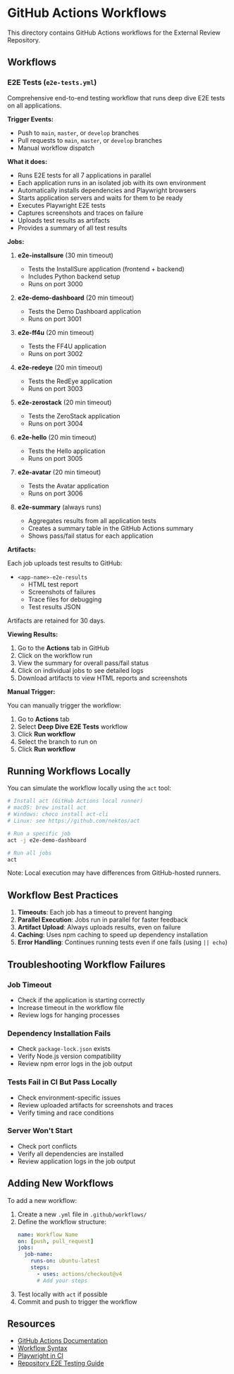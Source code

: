 # GitHub Actions Workflows

This directory contains GitHub Actions workflows for the External Review Repository.

## Workflows

### E2E Tests (`e2e-tests.yml`)

Comprehensive end-to-end testing workflow that runs deep dive E2E tests on all applications.

**Trigger Events:**
- Push to `main`, `master`, or `develop` branches
- Pull requests to `main`, `master`, or `develop` branches
- Manual workflow dispatch

**What it does:**
- Runs E2E tests for all 7 applications in parallel
- Each application runs in an isolated job with its own environment
- Automatically installs dependencies and Playwright browsers
- Starts application servers and waits for them to be ready
- Executes Playwright E2E tests
- Captures screenshots and traces on failure
- Uploads test results as artifacts
- Provides a summary of all test results

**Jobs:**

1. **e2e-installsure** (30 min timeout)
   - Tests the InstallSure application (frontend + backend)
   - Includes Python backend setup
   - Runs on port 3000

2. **e2e-demo-dashboard** (20 min timeout)
   - Tests the Demo Dashboard application
   - Runs on port 3001

3. **e2e-ff4u** (20 min timeout)
   - Tests the FF4U application
   - Runs on port 3002

4. **e2e-redeye** (20 min timeout)
   - Tests the RedEye application
   - Runs on port 3003

5. **e2e-zerostack** (20 min timeout)
   - Tests the ZeroStack application
   - Runs on port 3004

6. **e2e-hello** (20 min timeout)
   - Tests the Hello application
   - Runs on port 3005

7. **e2e-avatar** (20 min timeout)
   - Tests the Avatar application
   - Runs on port 3006

8. **e2e-summary** (always runs)
   - Aggregates results from all application tests
   - Creates a summary table in the GitHub Actions summary
   - Shows pass/fail status for each application

**Artifacts:**

Each job uploads test results to GitHub:
- `<app-name>-e2e-results`
  - HTML test report
  - Screenshots of failures
  - Trace files for debugging
  - Test results JSON

Artifacts are retained for 30 days.

**Viewing Results:**

1. Go to the **Actions** tab in GitHub
2. Click on the workflow run
3. View the summary for overall pass/fail status
4. Click on individual jobs to see detailed logs
5. Download artifacts to view HTML reports and screenshots

**Manual Trigger:**

You can manually trigger the workflow:
1. Go to **Actions** tab
2. Select **Deep Dive E2E Tests** workflow
3. Click **Run workflow**
4. Select the branch to run on
5. Click **Run workflow**

## Running Workflows Locally

You can simulate the workflow locally using the `act` tool:

```bash
# Install act (GitHub Actions local runner)
# macOS: brew install act
# Windows: choco install act-cli
# Linux: see https://github.com/nektos/act

# Run a specific job
act -j e2e-demo-dashboard

# Run all jobs
act
```

Note: Local execution may have differences from GitHub-hosted runners.

## Workflow Best Practices

1. **Timeouts**: Each job has a timeout to prevent hanging
2. **Parallel Execution**: Jobs run in parallel for faster feedback
3. **Artifact Upload**: Always uploads results, even on failure
4. **Caching**: Uses npm caching to speed up dependency installation
5. **Error Handling**: Continues running tests even if one fails (using `|| echo`)

## Troubleshooting Workflow Failures

### Job Timeout
- Check if the application is starting correctly
- Increase timeout in the workflow file
- Review logs for hanging processes

### Dependency Installation Fails
- Check `package-lock.json` exists
- Verify Node.js version compatibility
- Review npm error logs in the job output

### Tests Fail in CI But Pass Locally
- Check environment-specific issues
- Review uploaded artifacts for screenshots and traces
- Verify timing and race conditions

### Server Won't Start
- Check port conflicts
- Verify all dependencies are installed
- Review application logs in the job output

## Adding New Workflows

To add a new workflow:

1. Create a new `.yml` file in `.github/workflows/`
2. Define the workflow structure:
   ```yaml
   name: Workflow Name
   on: [push, pull_request]
   jobs:
     job-name:
       runs-on: ubuntu-latest
       steps:
         - uses: actions/checkout@v4
         # Add your steps
   ```
3. Test locally with `act` if possible
4. Commit and push to trigger the workflow

## Resources

- [GitHub Actions Documentation](https://docs.github.com/en/actions)
- [Workflow Syntax](https://docs.github.com/en/actions/reference/workflow-syntax-for-github-actions)
- [Playwright in CI](https://playwright.dev/docs/ci)
- [Repository E2E Testing Guide](../documentation/E2E_TESTING_GUIDE.md)
